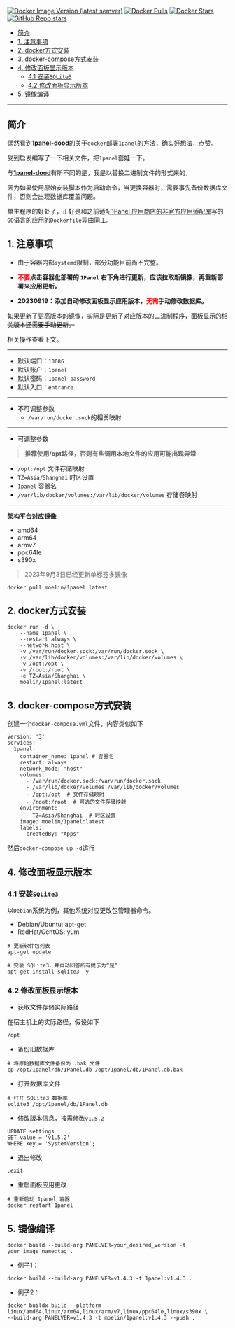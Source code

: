 [![Docker Image Version (latest semver)](https://img.shields.io/docker/v/moelin/1panel/latest?color=%2348BB78&logo=docker&label=version)](https://hub.docker.com/r/moelin/1panel)
[![Docker Pulls](https://img.shields.io/docker/pulls/moelin/1panel?color=%2348BB78&logo=docker&label=pulls)](https://hub.docker.com/r/moelin/1panel)
[![Docker Stars](https://img.shields.io/docker/stars/moelin/1panel?color=%2348BB78&logo=docker&label=stars)](https://hub.docker.com/r/moelin/1panel)
[![GitHub Repo stars](https://img.shields.io/github/stars/okxlin/docker-1panel)](https://star-history.com/#okxlin/docker-1panel&Date)

- [简介](#简介)
- [1. 注意事项](#1-注意事项)
- [2. docker方式安装](#2-docker方式安装)
- [3. docker-compose方式安装](#3-docker-compose方式安装)
- [4. 修改面板显示版本](#4-修改面板显示版本)
  - [4.1 安装`SQLite3`](#41-安装sqlite3)
  - [4.2 修改面板显示版本](#42-修改面板显示版本)
- [5. 镜像编译](#5-镜像编译)

***

## 简介

偶然看到[**1panel-dood**](https://github.com/tangger2000/1panel-dood)的关于`docker`部署`1panel`的方法，确实好想法，点赞。

受到启发编写了一下相关文件，把`1panel`套娃一下。

与[**1panel-dood**](https://github.com/tangger2000/1panel-dood)有所不同的是，我是以替换二进制文件的形式来的，

因为如果使用原始安装脚本作为启动命令，当更换容器时，需要事先备份数据库文件，否则会出现数据库覆盖问题。

单主程序的好处了，正好是和之前适配[1Panel 应用商店的非官方应用适配库](https://github.com/okxlin/appstore)写的`GO`语言的应用的`Dockerfile`异曲同工。

## 1. 注意事项

- 由于容器内部`systemd`限制，部分功能目前尚不完整。

- **<span style="color: #ff0000">不要</span>点击容器化部署的 `1Panel` 右下角进行更新，应该拉取新镜像，再重新部署来应用更新。**

- **20230919：添加自动修改面板显示应用版本，<span style="color: #ff0000">无需</span>手动修改数据库。**

~~如果更新了更高版本的镜像，实际是更新了对应版本的二进制程序，面板显示的相关版本还需要手动更新。~~


相关操作查看下文。
***
- 默认端口：`10086`
- 默认账户：`1panel`
- 默认密码：`1panel_password`
- 默认入口：`entrance`
***
- 不可调整参数
  - `/var/run/docker.sock`的相关映射
 ***
- 可调整参数
> **推荐使用/opt路径，否则有些调用本地文件的应用可能出现异常**
  - `/opt:/opt`                        文件存储映射
  - `TZ=Asia/Shanghai`                        时区设置
  - `1panel`                          容器名
  - `/var/lib/docker/volumes:/var/lib/docker/volumes` 存储卷映射
***
**架构平台对应镜像**
- amd64
- arm64
- armv7
- ppc64le
- s390x
> 2023年9月3日已经更新单标签多镜像
```
docker pull moelin/1panel:latest
```

## 2. docker方式安装
```
docker run -d \
    --name 1panel \
    --restart always \
    --network host \
    -v /var/run/docker.sock:/var/run/docker.sock \
    -v /var/lib/docker/volumes:/var/lib/docker/volumes \
    -v /opt:/opt \
    -v /root:/root \
    -e TZ=Asia/Shanghai \
    moelin/1panel:latest
```

## 3. docker-compose方式安装

创建一个`docker-compose.yml`文件，内容类似如下
```
version: '3'
services:
  1panel:
    container_name: 1panel # 容器名
    restart: always
    network_mode: "host"
    volumes:
      - /var/run/docker.sock:/var/run/docker.sock
      - /var/lib/docker/volumes:/var/lib/docker/volumes
      - /opt:/opt  # 文件存储映射
      - /root:/root  # 可选的文件存储映射
    environment:
      - TZ=Asia/Shanghai  # 时区设置
    image: moelin/1panel:latest
    labels:  
      createdBy: "Apps"
```

然后`docker-compose up -d`运行

## 4. 修改面板显示版本
### 4.1 安装`SQLite3`

以`Debian`系统为例，其他系统对应更改包管理器命令。
- Debian/Ubuntu: apt-get
- RedHat/CentOS: yum

```
# 更新软件包列表
apt-get update

# 安装 SQLite3，并自动回答所有提示为“是”
apt-get install sqlite3 -y
```
### 4.2 修改面板显示版本
- 获取文件存储实际路径

在宿主机上的实际路径，假设如下
```
/opt
```

- 备份旧数据库
```
# 将原始数据库文件备份为 .bak 文件
cp /opt/1panel/db/1Panel.db /opt/1panel/db/1Panel.db.bak
```

- 打开数据库文件
```
# 打开 SQLite3 数据库
sqlite3 /opt/1panel/db/1Panel.db
```

- 修改版本信息，按需修改`v1.5.2`
```
UPDATE settings
SET value = 'v1.5.2'
WHERE key = 'SystemVersion';
```

- 退出修改
```
.exit
```
- 重启面板应用更改
```
# 重新启动 1panel 容器
docker restart 1panel
```

## 5. 镜像编译

```
docker build --build-arg PANELVER=your_desired_version -t your_image_name:tag .

```
- 例子1：
```
docker build --build-arg PANELVER=v1.4.3 -t 1panel:v1.4.3 .

```
- 例子2：
```
docker buildx build --platform linux/amd64,linux/arm64,linux/arm/v7,linux/ppc64le,linux/s390x \
--build-arg PANELVER=v1.4.3 -t moelin/1panel:v1.4.3 --push .
```
